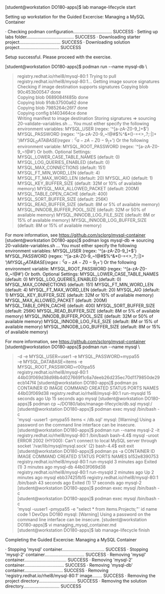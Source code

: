 [student@workstation DO180-apps]$  lab manage-lifecycle start

Setting up workstation for the Guided Excercise: Managing a MySQL Container

 · Checking podman configuration...............................  SUCCESS
 · Setting up labs folder......................................  SUCCESS
 · Downloading starter project.................................  SUCCESS
 · Downloading solution project................................  SUCCESS

Setup successful. Please proceed with the exercise.

[student@workstation DO180-apps]$  podman run --name mysql-db \
>  registry.redhat.io/rhel8/mysql-80:1
Trying to pull registry.redhat.io/rhel8/mysql-80:1...
Getting image source signatures
Checking if image destination supports signatures
Copying blob 90c453b00547 done  
Copying blob 0689084f485b done  
Copying blob 91db37500a62 done  
Copying blob 7985264c26f7 done  
Copying config b1403464ce done  
Writing manifest to image destination
Storing signatures
=> sourcing 20-validate-variables.sh ...
You must either specify the following environment variables:
  MYSQL_USER (regex: '^[a-zA-Z0-9_]+$')
  MYSQL_PASSWORD (regex: '^[a-zA-Z0-9_~!@#$%^&*()-=<>,.?;:|]+$')
  MYSQL_DATABASE (regex: '^[a-zA-Z0-9_]+$')
Or the following environment variable:
  MYSQL_ROOT_PASSWORD (regex: '^[a-zA-Z0-9_~!@#$%^&*()-=<>,.?;:|]+$')
Or both.
Optional Settings:
  MYSQL_LOWER_CASE_TABLE_NAMES (default: 0)
MYSQL_LOG_QUERIES_ENABLED (default: 0)
  MYSQL_MAX_CONNECTIONS (default: 151)
  MYSQL_FT_MIN_WORD_LEN (default: 4)
  MYSQL_FT_MAX_WORD_LEN (default: 20)
  MYSQL_AIO (default: 1)
  MYSQL_KEY_BUFFER_SIZE (default: 32M or 10% of available memory)
  MYSQL_MAX_ALLOWED_PACKET (default: 200M)
  MYSQL_TABLE_OPEN_CACHE (default: 400)
  MYSQL_SORT_BUFFER_SIZE (default: 256K)
  MYSQL_READ_BUFFER_SIZE (default: 8M or 5% of available memory)
  MYSQL_INNODB_BUFFER_POOL_SIZE (default: 32M or 50% of available memory)
  MYSQL_INNODB_LOG_FILE_SIZE (default: 8M or 15% of available memory)
  MYSQL_INNODB_LOG_BUFFER_SIZE (default: 8M or 15% of available memory)

For more information, see https://github.com/sclorg/mysql-container
[student@workstation DO180-apps]$ podman logs mysql-db
=> sourcing 20-validate-variables.sh ...
You must either specify the following environment variables:
  MYSQL_USER (regex: '^[a-zA-Z0-9_]+$')
  MYSQL_PASSWORD (regex: '^[a-zA-Z0-9_~!@#$%^&*()-=<>,.?;:|]+$')
  MYSQL_DATABASE (regex: '^[a-zA-Z0-9_]+$')
Or the following environment variable:
  MYSQL_ROOT_PASSWORD (regex: '^[a-zA-Z0-9_~!@#$%^&*()-=<>,.?;:|]+$')
Or both.
Optional Settings:
  MYSQL_LOWER_CASE_TABLE_NAMES (default: 0)
  MYSQL_LOG_QUERIES_ENABLED (default: 0)
  MYSQL_MAX_CONNECTIONS (default: 151)
  MYSQL_FT_MIN_WORD_LEN (default: 4)
  MYSQL_FT_MAX_WORD_LEN (default: 20)
  MYSQL_AIO (default: 1)
  MYSQL_KEY_BUFFER_SIZE (default: 32M or 10% of available memory)
  MYSQL_MAX_ALLOWED_PACKET (default: 200M)
  MYSQL_TABLE_OPEN_CACHE (default: 400)
  MYSQL_SORT_BUFFER_SIZE (default: 256K)
  MYSQL_READ_BUFFER_SIZE (default: 8M or 5% of available memory)
  MYSQL_INNODB_BUFFER_POOL_SIZE (default: 32M or 50% of available memory)
  MYSQL_INNODB_LOG_FILE_SIZE (default: 8M or 15% of available memory)
MYSQL_INNODB_LOG_BUFFER_SIZE (default: 8M or 15% of available memory)

For more information, see https://github.com/sclorg/mysql-container
[student@workstation DO180-apps]$ podman run --name mysql \
>  -d -e MYSQL_USER=user1 -e MYSQL_PASSWORD=mypa55 \
>  -e MYSQL_DATABASE=items -e MYSQL_ROOT_PASSWORD=r00tpa55 \
>  registry.redhat.io/rhel8/mysql-80:1
44b03f069d38d98b4d027669f1c6a7deeb26d235ec70d1179850de29ecb147f4
[student@workstation DO180-apps]$ podman ps
CONTAINER ID  IMAGE                                COMMAND     CREATED         STATUS             PORTS       NAMES
44b03f069d38  registry.redhat.io/rhel8/mysql-80:1  run-mysqld  15 seconds ago  Up 15 seconds ago              mysql
[student@workstation DO180-apps]$ podman cp ~/DO180/labs/manage-lifecycle/db.sql mysql:/
[student@workstation DO180-apps]$ podman exec mysql /bin/bash -c \
>  'mysql -uuser1 -pmypa55 items < /db.sql'
mysql: [Warning] Using a password on the command line interface can be insecure.
[student@workstation DO180-apps]$ podman run --name mysql-2 -it \
>  registry.redhat.io/rhel8/mysql-80:1 /bin/bash
bash-4.4$ mysql -uroot
ERROR 2002 (HY000): Can't connect to local MySQL server through socket '/var/lib/mysql/mysql.sock' (2)
bash-4.4$ exit
exit
[student@workstation DO180-apps]$ podman ps -a
CONTAINER ID  IMAGE                                COMMAND     CREATED         STATUS                     PORTS       NAMES
b152e8390753  registry.redhat.io/rhel8/mysql-80:1  run-mysqld  3 minutes ago   Exited (1) 3 minutes ago               mysql-db
44b03f069d38  registry.redhat.io/rhel8/mysql-80:1  run-mysqld  2 minutes ago   Up 2 minutes ago                       mysql
ebb37425fb15  registry.redhat.io/rhel8/mysql-80:1  /bin/bash   43 seconds ago  Exited (1) 17 seconds ago              mysql-2
[student@workstation DO180-apps]$ podman exec mysql /bin/bash -c \
[student@workstation DO180-apps]$ podman exec mysql /bin/bash -c \
>  'mysql -uuser1 -pmypa55 -e "select * from items.Projects;"'
id	name	code
1	DevOps	DO180
mysql: [Warning] Using a password on the command line interface can be insecure.
[student@workstation DO180-apps]$ vi managing_mysql_container.md 
[student@workstation DO180-apps]$ lab manage-lifecycle finish

Completing the Guided Excercise: Managing a MySQL Container

 · Stopping 'mysql' container..................................  SUCCESS
 · Stopping 'mysql-2' container................................  SUCCESS
 · Removing 'mysql' container..................................  SUCCESS
 · Removing 'mysql-2' container................................  SUCCESS
 · Removing 'mysql-db' container...............................  SUCCESS
 · Removing 'registry.redhat.io/rhel8/mysql-80:1' image........  SUCCESS
 · Removing the project directory..............................  SUCCESS
 · Removing the solution directory.............................  SUCCESS
 
